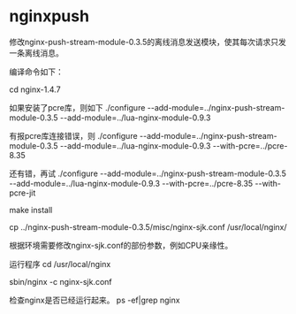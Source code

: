 nginxpush
=========

修改nginx-push-stream-module-0.3.5的离线消息发送模块，使其每次请求只发一条离线消息。


编译命令如下：

cd nginx-1.4.7

如果安装了pcre库，则如下
./configure --add-module=../nginx-push-stream-module-0.3.5 --add-module=../lua-nginx-module-0.9.3

有报pcre库连接错误，则
./configure --add-module=../nginx-push-stream-module-0.3.5 --add-module=../lua-nginx-module-0.9.3 --with-pcre=../pcre-8.35

还有错，再试
./configure --add-module=../nginx-push-stream-module-0.3.5 --add-module=../lua-nginx-module-0.9.3 --with-pcre=../pcre-8.35 --with-pcre-jit

make install

cp ../nginx-push-stream-module-0.3.5/misc/nginx-sjk.conf /usr/local/nginx/

根据环境需要修改nginx-sjk.conf的部份参数，例如CPU亲缘性。

运行程序
cd /usr/local/nginx

sbin/nginx -c nginx-sjk.conf

检查nginx是否已经运行起来。
ps -ef|grep nginx
